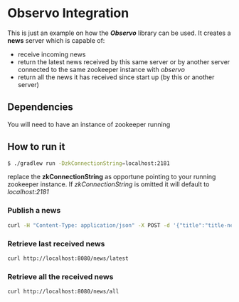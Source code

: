 # Observo Integration
This is just an example on how the ***Observo*** library can be used.
It creates a **news** server which is capable of:
* receive incoming news
* return the latest news received by this same server or by another server connected to the same zookeeper instance with *observo*
* return all the news it has received since start up (by this or another server)

## Dependencies
You will need to have an instance of zookeeper running

## How to run it
```sh
$ ./gradlew run -DzkConnectionString=localhost:2181
```
replace the **zkConnectionString** as opportune pointing to your running zookeeper instance.
If *zkConnectionString* is omitted it will default to *localhost:2181*

### Publish a news
```sh
curl -H "Content-Type: application/json" -X POST -d '{"title":"title-new","content":"content-new"}' http://localhost:8080/news/publish-asynch
```

### Retrieve last received news
```sh
curl http://localhost:8080/news/latest
```

### Retrieve all the received news
```sh
curl http://localhost:8080/news/all
```